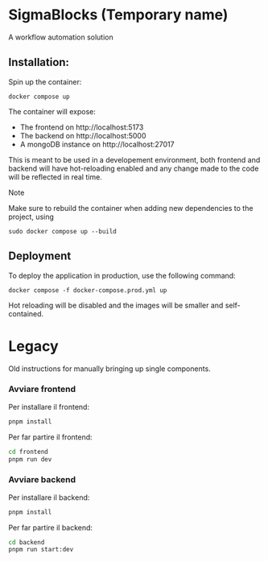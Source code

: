 # SigmaBlocks (Temporary name)
A workflow automation solution

## Installation:
Spin up the container: 
```
docker compose up
```
The container will expose: 
- The frontend on http://localhost:5173
- The backend on http://localhost:5000
- A mongoDB instance on http://localhost:27017

This is meant to be used in a developement environment, both frontend and backend will have hot-reloading enabled and any change made to the code will be reflected in real time.

> [!NOTE]  
> Make sure to rebuild the container when adding new dependencies to the project, using 
> ```
> sudo docker compose up --build
> ```

## Deployment
To deploy the application in production, use the following command:
```
docker compose -f docker-compose.prod.yml up
```
Hot reloading will be disabled and the images will be smaller and self-contained.

# Legacy 
Old instructions for manually bringing up single components. 
### Avviare frontend
Per installare il frontend:
```bash
pnpm install
```

Per far partire il frontend:
```bash
cd frontend
pnpm run dev
```
### Avviare backend
Per installare il backend:
```bash
pnpm install
```

Per far partire il backend:
```bash
cd backend
pnpm run start:dev
```